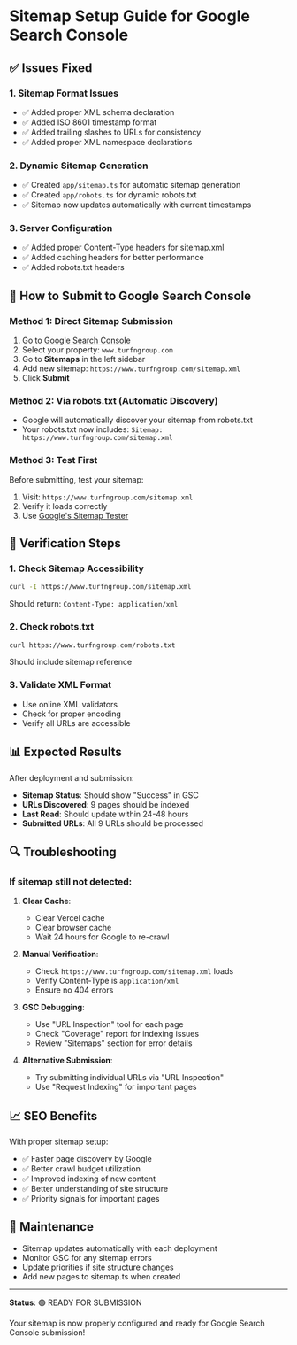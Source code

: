 # Sitemap Setup Guide for Google Search Console

## ✅ Issues Fixed

### 1. **Sitemap Format Issues**
- ✅ Added proper XML schema declaration
- ✅ Added ISO 8601 timestamp format
- ✅ Added trailing slashes to URLs for consistency
- ✅ Added proper XML namespace declarations

### 2. **Dynamic Sitemap Generation**
- ✅ Created `app/sitemap.ts` for automatic sitemap generation
- ✅ Created `app/robots.ts` for dynamic robots.txt
- ✅ Sitemap now updates automatically with current timestamps

### 3. **Server Configuration**
- ✅ Added proper Content-Type headers for sitemap.xml
- ✅ Added caching headers for better performance
- ✅ Added robots.txt headers

## 🔧 How to Submit to Google Search Console

### Method 1: Direct Sitemap Submission
1. Go to [Google Search Console](https://search.google.com/search-console)
2. Select your property: `www.turfngroup.com`
3. Go to **Sitemaps** in the left sidebar
4. Add new sitemap: `https://www.turfngroup.com/sitemap.xml`
5. Click **Submit**

### Method 2: Via robots.txt (Automatic Discovery)
- Google will automatically discover your sitemap from robots.txt
- Your robots.txt now includes: `Sitemap: https://www.turfngroup.com/sitemap.xml`

### Method 3: Test First
Before submitting, test your sitemap:
1. Visit: `https://www.turfngroup.com/sitemap.xml`
2. Verify it loads correctly
3. Use [Google's Sitemap Tester](https://www.xml-sitemaps.com/validate-xml-sitemap.html)

## 🚀 Verification Steps

### 1. Check Sitemap Accessibility
```bash
curl -I https://www.turfngroup.com/sitemap.xml
```
Should return: `Content-Type: application/xml`

### 2. Check robots.txt
```bash
curl https://www.turfngroup.com/robots.txt
```
Should include sitemap reference

### 3. Validate XML Format
- Use online XML validators
- Check for proper encoding
- Verify all URLs are accessible

## 📊 Expected Results

After deployment and submission:
- **Sitemap Status**: Should show "Success" in GSC
- **URLs Discovered**: 9 pages should be indexed
- **Last Read**: Should update within 24-48 hours
- **Submitted URLs**: All 9 URLs should be processed

## 🔍 Troubleshooting

### If sitemap still not detected:

1. **Clear Cache**:
   - Clear Vercel cache
   - Clear browser cache
   - Wait 24 hours for Google to re-crawl

2. **Manual Verification**:
   - Check `https://www.turfngroup.com/sitemap.xml` loads
   - Verify Content-Type is `application/xml`
   - Ensure no 404 errors

3. **GSC Debugging**:
   - Use "URL Inspection" tool for each page
   - Check "Coverage" report for indexing issues
   - Review "Sitemaps" section for error details

4. **Alternative Submission**:
   - Try submitting individual URLs via "URL Inspection"
   - Use "Request Indexing" for important pages

## 📈 SEO Benefits

With proper sitemap setup:
- ✅ Faster page discovery by Google
- ✅ Better crawl budget utilization  
- ✅ Improved indexing of new content
- ✅ Better understanding of site structure
- ✅ Priority signals for important pages

## 🔄 Maintenance

- Sitemap updates automatically with each deployment
- Monitor GSC for any sitemap errors
- Update priorities if site structure changes
- Add new pages to sitemap.ts when created

---

**Status**: 🟢 READY FOR SUBMISSION

Your sitemap is now properly configured and ready for Google Search Console submission!